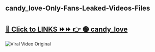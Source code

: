
 ## candy_love-Only-Fans-Leaked-Videos-Files

# <h2><a href="https://mediaupload.pro?candy_love">🔗 Click to LINKS ⏩⏩ 👉 🟢 candy_love </a></h2>

<a href="https://mediaupload.pro?candy_love" rel="nofollow" data-target="animated-image.originalLink"><img src="https://i.ibb.co.com/xMMVF88/686577567.gif" alt="Viral Video Original" style="max-width: 100%; display: inline-block;" data-target="animated-image.originalImage"></a>